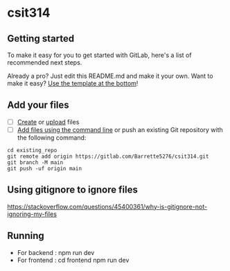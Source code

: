 # csit314 

## Getting started

To make it easy for you to get started with GitLab, here's a list of recommended next steps.

Already a pro? Just edit this README.md and make it your own. Want to make it easy? [Use the template at the bottom](#editing-this-readme)!

## Add your files

- [ ] [Create](https://docs.gitlab.com/ee/user/project/repository/web_editor.html#create-a-file) or [upload](https://docs.gitlab.com/ee/user/project/repository/web_editor.html#upload-a-file) files
- [ ] [Add files using the command line](https://docs.gitlab.com/topics/git/add_files/#add-files-to-a-git-repository) or push an existing Git repository with the following command:

```
cd existing_repo
git remote add origin https://gitlab.com/Barrette5276/csit314.git
git branch -M main
git push -uf origin main
```
## Using gitignore to ignore files
https://stackoverflow.com/questions/45400361/why-is-gitignore-not-ignoring-my-files


## Running  
- For backend : npm run dev
- For frontend : cd frontend 
                 npm run dev